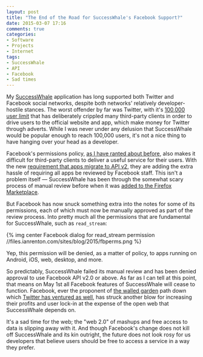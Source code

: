 ```yaml
---
layout: post
title: "The End of the Road for SuccessWhale's Facebook Support?"
date: 2015-03-07 17:16
comments: true
categories: 
- Software
- Projects
- Internet
tags:
- SuccessWhale
- API
- Facebook
- Sad times
---
```


My [SuccessWhale](https://successwhale.com) application has long supported both Twitter and Facebook social networks, despite both networks' relatively developer-hostile stances. The worst offender by far was Twitter, with it's [100,000 user limit](http://www.theverge.com/2012/11/11/3631108/tweetro-user-token-limit-api) that has deliberately crippled many third-party clients in order to drive users to the official website and app, which make money for Twitter through adverts. While I was never under any delusion that SuccessWhale would be popular enough to reach 100,000 users, it's not a nice thing to have hanging over your head as a developer.

Facebook's permissions policy, [as I have ranted about before](http://blog.ianrenton.com/from-hells-heart-i-stab-at-thee-thou-facebook-privacy-model), also makes it difficult for third-party clients to deliver a useful service for their users. With the new [requirement that apps migrate to API v2](https://developers.facebook.com/blog/post/2015/02/26/login-migration/?ref=hp), they are adding the extra hassle of requiring all apps be reviewed by Facebook staff. This isn't a problem itself &mdash; SuccessWhale has been through the somewhat scary process of manual review before when it was [added to the Firefox Marketplace](https://marketplace.firefox.com/app/successwhale).

But Facebook has now snuck something extra into the notes for some of its permissions, each of which must now be manually approved as part of the review process. Into pretty much all the permissions that are fundamental for SuccessWhale, such as `read_stream`:

{% img center Facebook dialog for read_stream permission //files.ianrenton.com/sites/blog/2015/fbperms.png %}

Yep, this permission will be denied, as a matter of policy, to apps running on Android, iOS, web, desktop, and more.

So predictably, SuccessWhale failed its manual review and has been denied approval to use Facebook API v2.0 or above. As far as I can tell at this point, that means on May 1st all Facebook features of SuccessWhale will cease to function. Facebook, ever the proponent of [the walled garden](http://www.extremetech.com/computing/181332-aol-2-0-how-facebook-is-bringing-back-the-walled-garden-internet-ecosystem) path down which [Twitter has ventured as well](http://www.theverge.com/2012/7/9/3135406/twitter-api-open-closed-facebook-walled-garden), has struck another blow for increasing their profits and user lock-in at the expense of the open web that SuccessWhale depends on.

It's a sad time for the web; the "web 2.0" of mashups and free access to data is slipping away with it. And though Facebook's change does not kill off SuccessWhale and its kin outright, the future does not look rosy for us developers that believe users should be free to access a service in a way they prefer.
